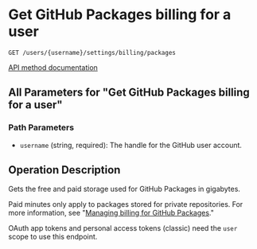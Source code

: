 # Get GitHub Packages billing for a user

`GET /users/{username}/settings/billing/packages`

[API method documentation](https://docs.github.com/rest/billing/billing#get-github-packages-billing-for-a-user)

## All Parameters for "Get GitHub Packages billing for a user"

### Path Parameters

- `username` (string, required): The handle for the GitHub user account.

## Operation Description

Gets the free and paid storage used for GitHub Packages in gigabytes.

Paid minutes only apply to packages stored for private repositories. For more information, see "[Managing billing for GitHub Packages](https://docs.github.com/github/setting-up-and-managing-billing-and-payments-on-github/managing-billing-for-github-packages)."

OAuth app tokens and personal access tokens (classic) need the `user` scope to use this endpoint.
